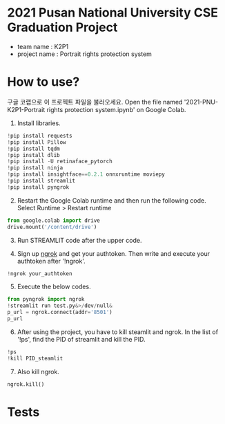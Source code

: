 # 2021 Pusan National University CSE Graduation Project

- team name : K2P1
- project name : Portrait rights protection system


# How to use?

구글 코랩으로 이 프로젝트 파일을 불러오세요.
Open the file named '2021-PNU-K2P1-Portrait rights protection system.ipynb' on Google Colab. 

1. Install libraries.
```python
!pip install requests
!pip install Pillow
!pip install tqdm
!pip install dlib
!pip install -U retinaface_pytorch
!pip install ninja
!pip install insightface==0.2.1 onnxruntime moviepy
!pip install streamlit
!pip install pyngrok
```

2. Restart the Google Colab runtime and then run the following code.
Select Runtime > Restart runtime
```python
from google.colab import drive
drive.mount('/content/drive')
```

3. Run STREAMLIT code after the upper code.

4. Sign up [ngrok](https://ngrok.com/) and get your authtoken. Then write and execute your authtoken after '!ngrok'.
```python
!ngrok your_authtoken
```

5. Execute the below codes.
```python
from pyngrok import ngrok
!streamlit run test.py&>/dev/null&
p_url = ngrok.connect(addr='8501')
p_url
```

6. After using the project, you have to kill steamlit and ngrok. In the list of '!ps', find the PID of streamlit and kill the PID.
```python
!ps
!kill PID_steamlit
```

7. Also kill ngrok.
```python
ngrok.kill()
```


# Tests

